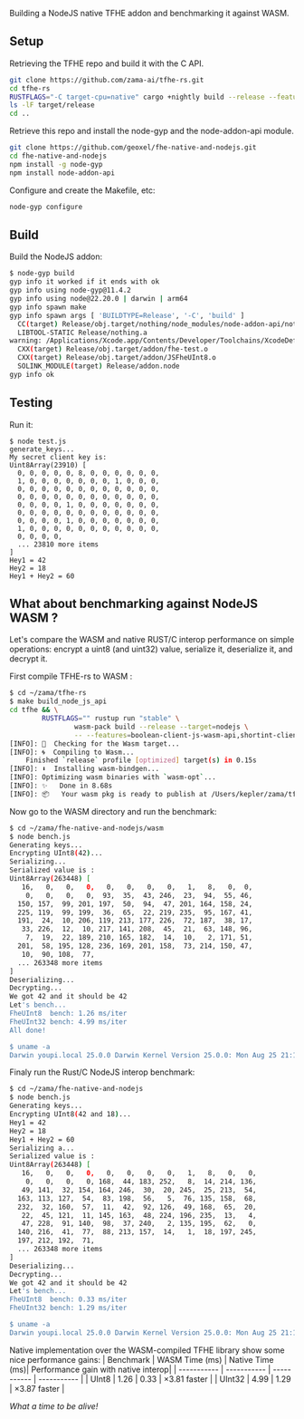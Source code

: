 Building a NodeJS native TFHE addon and benchmarking it against WASM.

## Setup

Retrieving the TFHE repo and build it with the C API.
```bash
git clone https://github.com/zama-ai/tfhe-rs.git
cd tfhe-rs
RUSTFLAGS="-C target-cpu=native" cargo +nightly build --release --features=high-level-c-api -p tfhe
ls -lF target/release
cd ..
```
Retrieve this repo and install the node-gyp and the node-addon-api module.
```bash
git clone https://github.com/geoxel/fhe-native-and-nodejs.git
cd fhe-native-and-nodejs
npm install -g node-gyp
npm install node-addon-api
```
Configure and create the Makefile, etc:
```bash
node-gyp configure
```
## Build
Build the NodeJS addon:
```bash
$ node-gyp build
gyp info it worked if it ends with ok
gyp info using node-gyp@11.4.2
gyp info using node@22.20.0 | darwin | arm64
gyp info spawn make
gyp info spawn args [ 'BUILDTYPE=Release', '-C', 'build' ]
  CC(target) Release/obj.target/nothing/node_modules/node-addon-api/nothing.o
  LIBTOOL-STATIC Release/nothing.a
warning: /Applications/Xcode.app/Contents/Developer/Toolchains/XcodeDefault.xctoolchain/usr/bin/libtool: archive library: Release/nothing.a the table of contents is empty (no object file members in the library define global symbols)
  CXX(target) Release/obj.target/addon/fhe-test.o
  CXX(target) Release/obj.target/addon/JSFheUInt8.o
  SOLINK_MODULE(target) Release/addon.node
gyp info ok
```
## Testing
Run it:
```
$ node test.js
generate_keys...
My secret client key is:
Uint8Array(23910) [
  0, 0, 0, 0, 0, 8, 0, 0, 0, 0, 0, 0,
  1, 0, 0, 0, 0, 0, 0, 0, 1, 0, 0, 0,
  0, 0, 0, 0, 0, 0, 0, 0, 0, 0, 0, 0,
  0, 0, 0, 0, 0, 0, 0, 0, 0, 0, 0, 0,
  0, 0, 0, 0, 1, 0, 0, 0, 0, 0, 0, 0,
  0, 0, 0, 0, 0, 0, 0, 0, 0, 0, 0, 0,
  0, 0, 0, 0, 1, 0, 0, 0, 0, 0, 0, 0,
  1, 0, 0, 0, 0, 0, 0, 0, 0, 0, 0, 0,
  0, 0, 0, 0,
  ... 23810 more items
]
Hey1 = 42
Hey2 = 18
Hey1 + Hey2 = 60
```
## What about benchmarking against NodeJS WASM ?
Let's compare the WASM and native RUST/C interop performance on simple operations: encrypt a uint8 (and uint32) value, serialize it, deserialize it, and decrypt it.

First compile TFHE-rs to WASM :
```bash
$ cd ~/zama/tfhe-rs
$ make build_node_js_api
cd tfhe && \
        RUSTFLAGS="" rustup run "stable" \
                wasm-pack build --release --target=nodejs \
                -- --features=boolean-client-js-wasm-api,shortint-client-js-wasm-api,integer-client-js-wasm-api,zk-pok,extended-types
[INFO]: 🎯  Checking for the Wasm target...
[INFO]: 🌀  Compiling to Wasm...
    Finished `release` profile [optimized] target(s) in 0.15s
[INFO]: ⬇️  Installing wasm-bindgen...
[INFO]: Optimizing wasm binaries with `wasm-opt`...
[INFO]: ✨   Done in 8.68s
[INFO]: 📦   Your wasm pkg is ready to publish at /Users/kepler/zama/tfhe-rs/tfhe/pkg.
```
Now go to the WASM directory and run the benchmark:
```bash
$ cd ~/zama/fhe-native-and-nodejs/wasm
$ node bench.js
Generating keys...
Encrypting UInt8(42)...
Serializing...
Serialized value is :
Uint8Array(263448) [
   16,   0,   0,   0,   0,   0,   0,   0,   1,   8,   0,  0,
    0,   0,   0,   0,  93,  35,  43, 246,  23,  94,  55, 46,
  150, 157,  99, 201, 197,  50,  94,  47, 201, 164, 158, 24,
  225, 119,  99, 199,  36,  65,  22, 219, 235,  95, 167, 41,
  191,  24,  10, 206, 119, 213, 177, 226,  72, 187,  38, 17,
   33, 226,  12,  10, 217, 141, 208,  45,  21,  63, 148, 96,
    7,  19,  22, 189, 210, 165, 182,  14,  10,   2, 171, 51,
  201,  58, 195, 128, 236, 169, 201, 158,  73, 214, 150, 47,
   10,  90, 108,  77,
  ... 263348 more items
]
Deserializing...
Decrypting...
We got 42 and it should be 42
Let's bench...
FheUInt8  bench: 1.26 ms/iter
FheUInt32 bench: 4.99 ms/iter
All done!

$ uname -a
Darwin youpi.local 25.0.0 Darwin Kernel Version 25.0.0: Mon Aug 25 21:17:45 PDT 2025; root:xnu-12377.1.9~3/RELEASE_ARM64_T8103 arm64 arm64 Macmini9,1 Darwin
```
Finaly run the Rust/C NodeJS interop benchmark:
```bash
$ cd ~/zama/fhe-native-and-nodejs
$ node bench.js
Generating keys...
Encrypting UInt8(42 and 18)...
Hey1 = 42
Hey2 = 18
Hey1 + Hey2 = 60
Serializing a...
Serialized value is :
Uint8Array(263448) [
   16,   0,   0,   0,   0,   0,   0,   0,   1,   8,   0,   0,
    0,   0,   0,   0, 168,  44, 183, 252,   8,  14, 214, 136,
   49, 141,  32, 154, 164, 246,  30,  20, 245,  25, 213,  54,
  163, 113, 127,  54,  83, 198,  56,   5,  76, 135, 158,  68,
  232,  32, 160,  57,  11,  42,  92, 126,  49, 168,  65,  20,
   22,  45, 121,  11, 145, 163,  48, 224, 196, 235,  13,   4,
   47, 228,  91, 140,  98,  37, 240,   2, 135, 195,  62,   0,
  140, 216,  41,  77,  88, 213, 157,  14,   1,  18, 197, 245,
  197, 212, 192,  71,
  ... 263348 more items
]
Deserializing...
Decrypting...
We got 42 and it should be 42
Let's bench...
FheUInt8  bench: 0.33 ms/iter
FheUInt32 bench: 1.29 ms/iter

$ uname -a
Darwin youpi.local 25.0.0 Darwin Kernel Version 25.0.0: Mon Aug 25 21:17:45 PDT 2025; root:xnu-12377.1.9~3/RELEASE_ARM64_T8103 arm64 arm64 Macmini9,1 Darwin
```
Native implementation over the WASM-compiled TFHE library show some nice performance gains:
| Benchmark | WASM Time (ms) | Native Time (ms)| Performance gain with native interop|
| ----------- | ----------- |  ----------- | ----------- |
| UInt8  | 1.26 | 0.33 | ×3.81 faster |
| UInt32 | 4.99 | 1.29 | ×3.87 faster |

*What a time to be alive!*
